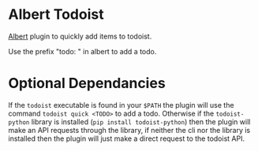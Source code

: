 # Albert Todoist

[Albert](https://github.com/albertlauncher/albert) plugin to quickly add items to todoist.

Use the prefix "todo: " in albert to add a todo.

# Optional Dependancies

If the `todoist` executable is found in your `$PATH` the plugin will use the command `todoist quick <TODO>` 
to add a todo. Otherwise if the `todoist-python` library is installed (`pip install todoist-python`)
then the plugin will make an API requests through the library, if neither the cli nor the library is installed
then the plugin will just make a direct request to the todoist API.
